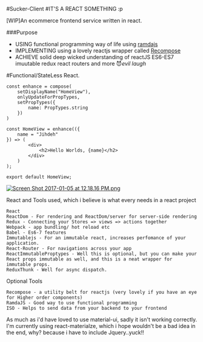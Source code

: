 #Sucker-Client #IT'S A REACT SOMETHING :p

[WIP]An ecommerce frontend service written in react.

###Purpose

-    USING functional programming way of life using [ramdajs](http://ramdajs.com/)
-    IMPLEMENTING using a lovely reactjs wrapper called [Recompose](https://github.com/acdlite/recompose)
-    ACHIEVE solid deep wicked understanding of reactJS ES6-ES7 imuutable redux react routers and more :smiling_imp:*evil laugh*

#Functional/StateLess React.
```
const enhance = compose(
	setDisplayName("HomeView"),
	onlyUpdateForPropTypes,
	setPropTypes({
		name: PropTypes.string
	})
)

const HomeView = enhance(({
	name = "Jihdeh"
}) => (
		<div>
			<h2>Hello Worlds, {name}</h2>
		</div>
	)
);

export default HomeView;

```

[![Screen Shot 2017-01-05 at 12.18.16 PM.png](https://s29.postimg.org/st0e3k3br/Screen_Shot_2017_01_05_at_12_18_16_PM.png)](https://postimg.org/image/9b5qnm6dv/)

React and Tools used, which i believe is what every needs in a react project

```
React
ReactDom - For rendering and ReactDom/server for server-side rendering
Redux - Connecting your Stores => views => actions together
Webpack - app bundling/ hot reload etc
Babel - Es6-7 features
Immutablejs - For an immutable react, increases perfomance of your application.
React-Router - For navigations across your app
ReactImmutableProptypes - Well this is optional, but you can make your React props immutable as well, and this is a neat wrapper for immutable props.
ReduxThunk - Well for async dispatch.
```

Optional Tools

```
Recompose - a utility belt for reactjs (very lovely if you have an eye for Higher order components)
RamdaJS - Good way to use functional programming
ISO - Helps to send data from your backend to your frontend
```

As much as i'd have loved to use material-ui, sadly it isn't working correctly.
I'm currently using react-materialze, which i hope wouldn't be a bad idea in the end, why? because i have to include Jquery..yuck!!
